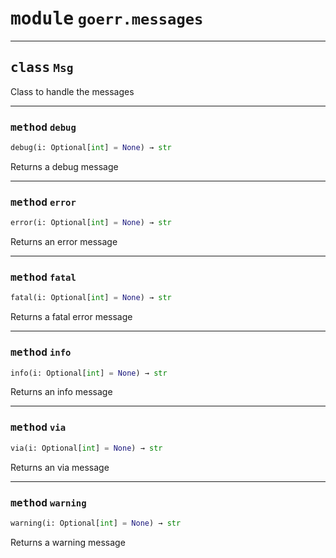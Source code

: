 <!-- markdownlint-disable -->

# <kbd>module</kbd> `goerr.messages`






---

## <kbd>class</kbd> `Msg`
Class to handle the messages 




---

### <kbd>method</kbd> `debug`

```python
debug(i: Optional[int] = None) → str
```

Returns a debug message 

---

### <kbd>method</kbd> `error`

```python
error(i: Optional[int] = None) → str
```

Returns an error message 

---

### <kbd>method</kbd> `fatal`

```python
fatal(i: Optional[int] = None) → str
```

Returns a fatal error message 

---

### <kbd>method</kbd> `info`

```python
info(i: Optional[int] = None) → str
```

Returns an info message 

---

### <kbd>method</kbd> `via`

```python
via(i: Optional[int] = None) → str
```

Returns an via message 

---

### <kbd>method</kbd> `warning`

```python
warning(i: Optional[int] = None) → str
```

Returns a warning message 


